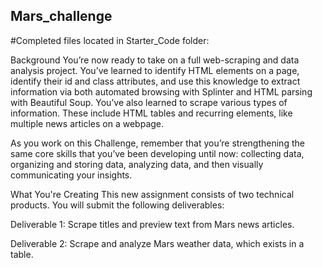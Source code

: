 ## Mars_challenge
#Completed files located in Starter_Code folder:

Background
You’re now ready to take on a full web-scraping and data analysis project. You’ve learned to identify HTML elements on a page, identify their id and class attributes, and use this knowledge to extract information via both automated browsing with Splinter and HTML parsing with Beautiful Soup. You’ve also learned to scrape various types of information. These include HTML tables and recurring elements, like multiple news articles on a webpage.

As you work on this Challenge, remember that you’re strengthening the same core skills that you’ve been developing until now: collecting data, organizing and storing data, analyzing data, and then visually communicating your insights.

What You're Creating
This new assignment consists of two technical products. You will submit the following deliverables:

Deliverable 1: Scrape titles and preview text from Mars news articles.

Deliverable 2: Scrape and analyze Mars weather data, which exists in a table.
